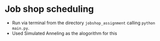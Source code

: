# Job shop scheduling #

- Run via terminal from the directory `jobshop_assignment` calling `python main.py`.
- Used Simulated Anneling as the alogorithm for this

